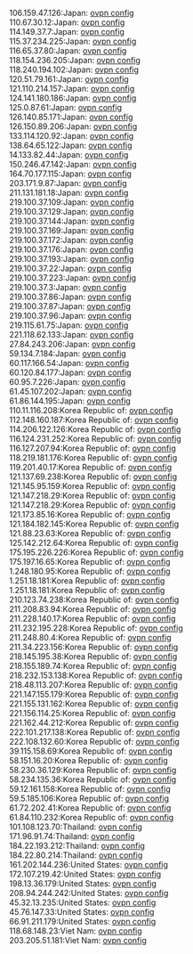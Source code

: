 106.159.47.126:Japan: [ovpn config](vpn/106_159_47_126.ovpn)  
110.67.30.12:Japan: [ovpn config](vpn/110_67_30_12.ovpn)  
114.149.37.7:Japan: [ovpn config](vpn/114_149_37_7.ovpn)  
115.37.234.225:Japan: [ovpn config](vpn/115_37_234_225.ovpn)  
116.65.37.80:Japan: [ovpn config](vpn/116_65_37_80.ovpn)  
118.154.236.205:Japan: [ovpn config](vpn/118_154_236_205.ovpn)  
118.240.194.102:Japan: [ovpn config](vpn/118_240_194_102.ovpn)  
120.51.79.161:Japan: [ovpn config](vpn/120_51_79_161.ovpn)  
121.110.214.157:Japan: [ovpn config](vpn/121_110_214_157.ovpn)  
124.141.180.186:Japan: [ovpn config](vpn/124_141_180_186.ovpn)  
125.0.87.61:Japan: [ovpn config](vpn/125_0_87_61.ovpn)  
126.140.85.171:Japan: [ovpn config](vpn/126_140_85_171.ovpn)  
126.150.89.206:Japan: [ovpn config](vpn/126_150_89_206.ovpn)  
133.114.120.92:Japan: [ovpn config](vpn/133_114_120_92.ovpn)  
138.64.65.122:Japan: [ovpn config](vpn/138_64_65_122.ovpn)  
14.133.82.44:Japan: [ovpn config](vpn/14_133_82_44.ovpn)  
150.246.47.142:Japan: [ovpn config](vpn/150_246_47_142.ovpn)  
164.70.177.115:Japan: [ovpn config](vpn/164_70_177_115.ovpn)  
203.171.9.87:Japan: [ovpn config](vpn/203_171_9_87.ovpn)  
211.131.181.18:Japan: [ovpn config](vpn/211_131_181_18.ovpn)  
219.100.37.109:Japan: [ovpn config](vpn/219_100_37_109.ovpn)  
219.100.37.129:Japan: [ovpn config](vpn/219_100_37_129.ovpn)  
219.100.37.144:Japan: [ovpn config](vpn/219_100_37_144.ovpn)  
219.100.37.169:Japan: [ovpn config](vpn/219_100_37_169.ovpn)  
219.100.37.172:Japan: [ovpn config](vpn/219_100_37_172.ovpn)  
219.100.37.176:Japan: [ovpn config](vpn/219_100_37_176.ovpn)  
219.100.37.193:Japan: [ovpn config](vpn/219_100_37_193.ovpn)  
219.100.37.22:Japan: [ovpn config](vpn/219_100_37_22.ovpn)  
219.100.37.223:Japan: [ovpn config](vpn/219_100_37_223.ovpn)  
219.100.37.3:Japan: [ovpn config](vpn/219_100_37_3.ovpn)  
219.100.37.86:Japan: [ovpn config](vpn/219_100_37_86.ovpn)  
219.100.37.87:Japan: [ovpn config](vpn/219_100_37_87.ovpn)  
219.100.37.96:Japan: [ovpn config](vpn/219_100_37_96.ovpn)  
219.115.61.75:Japan: [ovpn config](vpn/219_115_61_75.ovpn)  
221.118.62.133:Japan: [ovpn config](vpn/221_118_62_133.ovpn)  
27.84.243.206:Japan: [ovpn config](vpn/27_84_243_206.ovpn)  
59.134.7.184:Japan: [ovpn config](vpn/59_134_7_184.ovpn)  
60.117.166.54:Japan: [ovpn config](vpn/60_117_166_54.ovpn)  
60.120.84.177:Japan: [ovpn config](vpn/60_120_84_177.ovpn)  
60.95.7.226:Japan: [ovpn config](vpn/60_95_7_226.ovpn)  
61.45.107.202:Japan: [ovpn config](vpn/61_45_107_202.ovpn)  
61.86.144.195:Japan: [ovpn config](vpn/61_86_144_195.ovpn)  
110.11.116.208:Korea Republic of: [ovpn config](vpn/110_11_116_208.ovpn)  
112.148.160.187:Korea Republic of: [ovpn config](vpn/112_148_160_187.ovpn)  
114.206.122.126:Korea Republic of: [ovpn config](vpn/114_206_122_126.ovpn)  
116.124.231.252:Korea Republic of: [ovpn config](vpn/116_124_231_252.ovpn)  
116.127.207.94:Korea Republic of: [ovpn config](vpn/116_127_207_94.ovpn)  
118.219.181.176:Korea Republic of: [ovpn config](vpn/118_219_181_176.ovpn)  
119.201.40.17:Korea Republic of: [ovpn config](vpn/119_201_40_17.ovpn)  
121.137.69.238:Korea Republic of: [ovpn config](vpn/121_137_69_238.ovpn)  
121.145.95.159:Korea Republic of: [ovpn config](vpn/121_145_95_159.ovpn)  
121.147.218.29:Korea Republic of: [ovpn config](vpn/121_147_218_29.ovpn)  
121.147.218.29:Korea Republic of: [ovpn config](vpn/121_147_218_29.ovpn)  
121.173.85.16:Korea Republic of: [ovpn config](vpn/121_173_85_16.ovpn)  
121.184.182.145:Korea Republic of: [ovpn config](vpn/121_184_182_145.ovpn)  
121.88.23.63:Korea Republic of: [ovpn config](vpn/121_88_23_63.ovpn)  
125.142.212.64:Korea Republic of: [ovpn config](vpn/125_142_212_64.ovpn)  
175.195.226.226:Korea Republic of: [ovpn config](vpn/175_195_226_226.ovpn)  
175.197.16.65:Korea Republic of: [ovpn config](vpn/175_197_16_65.ovpn)  
1.248.180.95:Korea Republic of: [ovpn config](vpn/1_248_180_95.ovpn)  
1.251.18.181:Korea Republic of: [ovpn config](vpn/1_251_18_181.ovpn)  
1.251.18.181:Korea Republic of: [ovpn config](vpn/1_251_18_181.ovpn)  
210.123.74.238:Korea Republic of: [ovpn config](vpn/210_123_74_238.ovpn)  
211.208.83.94:Korea Republic of: [ovpn config](vpn/211_208_83_94.ovpn)  
211.228.140.17:Korea Republic of: [ovpn config](vpn/211_228_140_17.ovpn)  
211.232.195.228:Korea Republic of: [ovpn config](vpn/211_232_195_228.ovpn)  
211.248.80.4:Korea Republic of: [ovpn config](vpn/211_248_80_4.ovpn)  
211.34.223.156:Korea Republic of: [ovpn config](vpn/211_34_223_156.ovpn)  
218.145.195.38:Korea Republic of: [ovpn config](vpn/218_145_195_38.ovpn)  
218.155.189.74:Korea Republic of: [ovpn config](vpn/218_155_189_74.ovpn)  
218.232.153.138:Korea Republic of: [ovpn config](vpn/218_232_153_138.ovpn)  
218.48.113.207:Korea Republic of: [ovpn config](vpn/218_48_113_207.ovpn)  
221.147.155.179:Korea Republic of: [ovpn config](vpn/221_147_155_179.ovpn)  
221.155.131.162:Korea Republic of: [ovpn config](vpn/221_155_131_162.ovpn)  
221.156.114.25:Korea Republic of: [ovpn config](vpn/221_156_114_25.ovpn)  
221.162.44.212:Korea Republic of: [ovpn config](vpn/221_162_44_212.ovpn)  
222.101.217.138:Korea Republic of: [ovpn config](vpn/222_101_217_138.ovpn)  
222.108.132.60:Korea Republic of: [ovpn config](vpn/222_108_132_60.ovpn)  
39.115.158.69:Korea Republic of: [ovpn config](vpn/39_115_158_69.ovpn)  
58.151.16.20:Korea Republic of: [ovpn config](vpn/58_151_16_20.ovpn)  
58.230.36.129:Korea Republic of: [ovpn config](vpn/58_230_36_129.ovpn)  
58.234.135.36:Korea Republic of: [ovpn config](vpn/58_234_135_36.ovpn)  
59.12.161.158:Korea Republic of: [ovpn config](vpn/59_12_161_158.ovpn)  
59.5.185.106:Korea Republic of: [ovpn config](vpn/59_5_185_106.ovpn)  
61.72.202.41:Korea Republic of: [ovpn config](vpn/61_72_202_41.ovpn)  
61.84.110.232:Korea Republic of: [ovpn config](vpn/61_84_110_232.ovpn)  
101.108.123.70:Thailand: [ovpn config](vpn/101_108_123_70.ovpn)  
171.96.91.74:Thailand: [ovpn config](vpn/171_96_91_74.ovpn)  
184.22.193.212:Thailand: [ovpn config](vpn/184_22_193_212.ovpn)  
184.22.80.214:Thailand: [ovpn config](vpn/184_22_80_214.ovpn)  
161.202.144.236:United States: [ovpn config](vpn/161_202_144_236.ovpn)  
172.107.219.42:United States: [ovpn config](vpn/172_107_219_42.ovpn)  
198.13.36.179:United States: [ovpn config](vpn/198_13_36_179.ovpn)  
208.94.244.242:United States: [ovpn config](vpn/208_94_244_242.ovpn)  
45.32.13.235:United States: [ovpn config](vpn/45_32_13_235.ovpn)  
45.76.147.33:United States: [ovpn config](vpn/45_76_147_33.ovpn)  
66.91.211.179:United States: [ovpn config](vpn/66_91_211_179.ovpn)  
118.68.148.23:Viet Nam: [ovpn config](vpn/118_68_148_23.ovpn)  
203.205.51.181:Viet Nam: [ovpn config](vpn/203_205_51_181.ovpn)  
